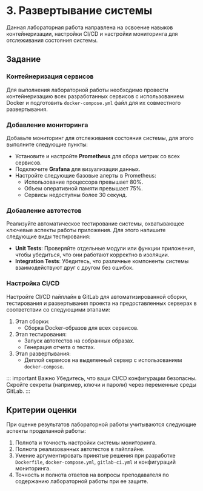 # 3. Развертывание системы

Данная лабораторная работа направлена на освоение навыков контейнеризации, настройки CI/CD и настройки мониторинга для отслеживания состояния системы.

## Задание

### Контейнеризация сервисов

Для выполнения лабораторной работы необходимо провести контейнеризацию всех разработанных сервисов с использованием Docker и подготовить `docker-compose.yml` файл для их совместного развертывания. 

### Добавление мониторинга

Добавьте мониторинг для отслеживания состояния системы, для этого выполните следующие пункты:
- Установите и настройте **Prometheus** для сбора метрик со всех сервисов.
- Подключите **Grafana** для визуализации данных.
- Настройте следующие базовые алерты в Prometheus:
  - Использование процессора превышает 80%.
  - Объем оперативной памяти превышает 75%.
  - Сервисы недоступны более 30 секунд.

### Добавление автотестов

Реализуйте автоматическое тестирование системы, охватывающее ключевые аспекты работы приложения. Для этого напишите следующие виды тестирования:
- **Unit Tests**: Проверяйте отдельные модули или функции приложения, чтобы убедиться, что они работают корректно в изоляции.
- **Integration Tests**: Убедитесь, что различные компоненты системы взаимодействуют друг с другом без ошибок.


### Настройка CI/CD
Настройте CI/CD пайплайн в GitLab для автоматизированной сборки, тестирования и развертывания проекта на предоставленных серверах в соответствии со следующими этапами:

1. Этап сборки:
   - Сборка Docker-образов для всех сервисов.
2. Этап тестирования:
   - Запуск автотестов на собранных образах.
   - Генерация отчета о тестах.
3. Этап развертывания:
   - Деплой сервисов на выделенный сервер с использованием `docker-compose`.


::: important Важно
Убедитесь, что ваши CI/CD конфигурации безопасны. Скройте секреты (например, ключи и пароли) через переменные среды GitLab.
:::

## Критерии оценки

При оценке результатов лабораторной работы учитываются следующие аспекты проделанной работы:

1. Полнота и точность настройки системы мониторинга.
1. Полнота реализованных автотестов в пайплайне.
1. Умение аргументировать принятые решения при разработке `Dockerfile`, `docker-compose.yml`, `gitlab-ci.yml` и конфигураций мониторинга.  
1. Точность и полнота ответов на вопросы преподавателя по содержанию лабораторной работы при ее защите.
